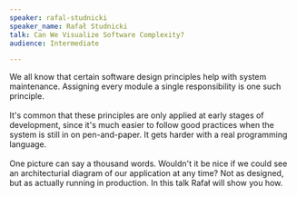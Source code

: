 ```yaml
---
speaker: rafal-studnicki
speaker_name: Rafał Studnicki
talk: Can We Visualize Software Complexity?
audience: Intermediate

---
```

<p>We all know that certain software design principles help with system maintenance. Assigning every module a single responsibility is one such principle. <br /> <br />
 It's common that these principles are only applied at early stages of development, since it's much easier to follow good practices when the system is still in on pen-and-paper. It gets harder with a real programming language.<br /> <br />
 One picture can say a thousand words. Wouldn't it be nice if we could see an architecturial diagram of our application at any time? Not as designed, but as actually running in production.
 In this talk Rafał will show you how.</p>
